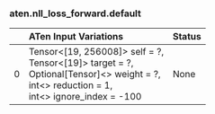 ### aten.nll_loss_forward.default
|    | ATen Input Variations                                                                                                                             | Status   |
|---:|:--------------------------------------------------------------------------------------------------------------------------------------------------|:---------|
|  0 | Tensor<[19, 256008]> self = ?,<br>Tensor<[19]> target = ?,<br>Optional[Tensor]<> weight = ?,<br>int<> reduction = 1,<br>int<> ignore_index = -100 | None     |

